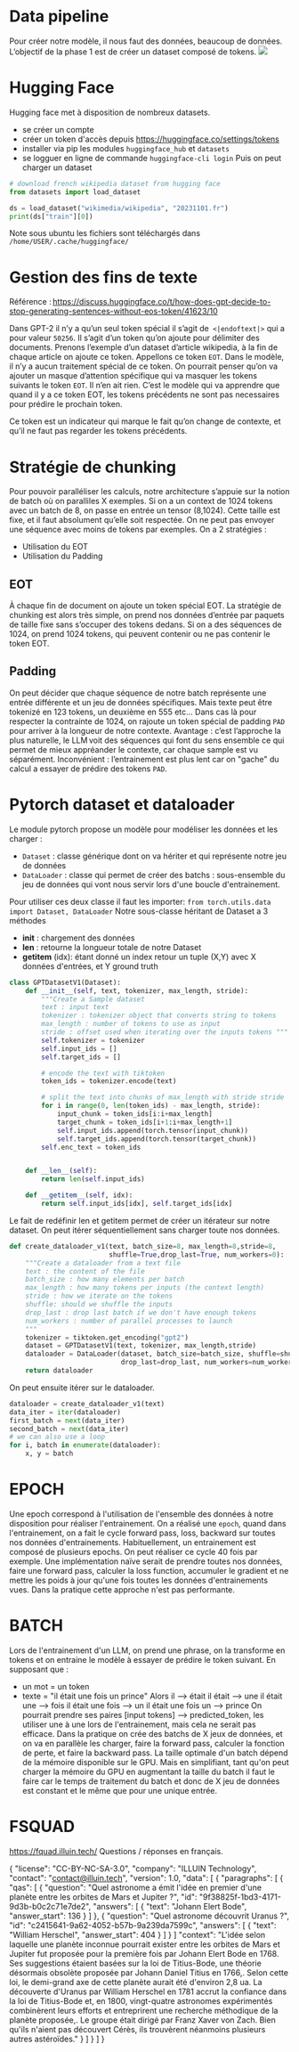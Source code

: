 # Data pipeline
Pour créer notre modèle, il nous faut des données, beaucoup de données.
L’objectif de la phase 1 est de créer un dataset composé de tokens.
[![](images/data-pipeline.png)](images/data-pipeline.png)

# Hugging Face
Hugging face met à disposition de nombreux datasets.
- se créer un compte
- créer un token d'accès depuis https://huggingface.co/settings/tokens
- installer via pip les modules `huggingface_hub` et `datasets`
- se logguer en ligne de commande `huggingface-cli login`
Puis on peut charger un dataset 
```python
# download french wikipedia dataset from hugging face
from datasets import load_dataset

ds = load_dataset("wikimedia/wikipedia", "20231101.fr")
print(ds["train"][0])
```
Note sous ubuntu les fichiers sont téléchargés dans `/home/USER/.cache/huggingface/`


# Gestion des fins de texte
Référence : https://discuss.huggingface.co/t/how-does-gpt-decide-to-stop-generating-sentences-without-eos-token/41623/10

Dans GPT-2 il n’y a qu’un seul token spécial il s’agit de` <|endoftext|>` qui a pour valeur `50256`.
Il s’agit d’un token qu’on ajoute pour délimiter des documents. Prenons l’exemple d’un dataset d’article wikipedia, à la fin de chaque article on ajoute ce token. Appellons ce token `EOT`.
Dans le modèle, il n’y a aucun traitement spécial de ce token. On pourrait penser qu’on va ajouter un masque d’attention spécifique qui va masquer les tokens suivants le token `EOT`. Il n’en ait rien. C’est le modèle qui va apprendre que quand il y a ce token EOT, les tokens précédents ne sont pas necessaires pour prédire le prochain token.

Ce token est un indicateur qui marque le fait qu’on change de contexte, et qu’il ne faut pas regarder les tokens précédents.

# Stratégie de chunking 
Pour pouvoir paralléliser les calculs, notre architecture s’appuie sur la notion de batch où on paralliles X exemples. Si on a un context de 1024 tokens avec un batch de 8, on passe en entrée un tensor (8,1024). Cette taille est fixe, et il faut absolument qu’elle soit respectée. On ne peut pas envoyer une séquence avec moins de tokens par exemples.
On a 2 stratégies :
- Utilisation du EOT 
- Utilisation du Padding

## EOT
À chaque fin de document on ajoute un token spécial EOT. La stratégie de chunking est alors très simple, on prend nos données d’entrée par paquets de taille fixe sans s’occuper des tokens dedans. Si on a des séquences de 1024, on prend 1024 tokens, qui peuvent contenir ou ne pas contenir le token EOT.

## Padding
On peut décider que chaque séquence de notre batch représente une entrée différente et un jeu de données spécifiques. 
Mais texte peut être tokenizé en 123 tokens, un deuxième en 555 etc...
Dans cas là pour respecter la contrainte de 1024, on rajoute un token spécial de padding `PAD` pour arriver à la longueur de notre contexte.
Avantage : c’est l’approche la plus naturelle, le LLM voit des séquences qui font du sens ensemble ce qui permet de mieux appréander le contexte, car chaque sample est vu séparément.
Inconvénient : l’entrainement est plus lent car on "gache" du calcul a essayer de prédire des tokens `PAD`.

# Pytorch dataset et dataloader
Le module pytorch propose un modèle pour modéliser les données et les charger :
- `Dataset` : classe générique dont on va hériter et qui représente notre jeu de données
- `DataLoader` : classe qui permet de créer des batchs : sous-ensemble du jeu de données qui vont nous servir lors d'une boucle d'entrainement.

Pour utiliser ces deux classe il faut les importer: `from torch.utils.data import Dataset, DataLoader`
Notre sous-classe héritant de Dataset a 3 méthodes
- __init__ : chargement des données
- __len__ : retourne la longueur totale de notre Dataset
- __getitem__ (idx): étant donné un index retour un tuple (X,Y) avec X données d'entrées, et Y ground truth

```python
class GPTDatasetV1(Dataset):
    def __init__(self, text, tokenizer, max_length, stride):
        """Create a Sample dataset
        text : input text
        tokenizer : tokenizer object that converts string to tokens
        max_length : number of tokens to use as input
        stride : offset used when iterating over the inputs tokens """
        self.tokenizer = tokenizer
        self.input_ids = []
        self.target_ids = []

        # encode the text with tiktoken
        token_ids = tokenizer.encode(text)

        # split the text into chunks of max_length with stride stride
        for i in range(0, len(token_ids) - max_length, stride):
            input_chunk = token_ids[i:i+max_length]
            target_chunk = token_ids[i+1:i+max_length+1]
            self.input_ids.append(torch.tensor(input_chunk))
            self.target_ids.append(torch.tensor(target_chunk))
        self.enc_text = token_ids


    def __len__(self):
        return len(self.input_ids)

    def __getitem__(self, idx):
        return self.input_ids[idx], self.target_ids[idx]
```

Le fait de redéfinir len et getitem permet de créer un itérateur sur notre dataset. On peut itérer séquentiellement sans charger toute nos données.
```python
def create_dataloader_v1(text, batch_size=8, max_length=8,stride=8, 
                         shuffle=True,drop_last=True, num_workers=0):
    """Create a dataloader from a text file
    text : the content of the file
    batch_size : how many elements per batch
    max_length : how many tokens per inputs (the context length)
    stride : how we iterate on the tokens
    shuffle: should we shuffle the inputs
    drop_last : drop last batch if we don't have enough tokens
    num_workers : number of parallel processes to launch
    """
    tokenizer = tiktoken.get_encoding("gpt2")
    dataset = GPTDatasetV1(text, tokenizer, max_length,stride)
    dataloader = DataLoader(dataset, batch_size=batch_size, shuffle=shuffle,
                            drop_last=drop_last, num_workers=num_workers)
    return dataloader
```

On peut ensuite itérer sur le dataloader.
```python
dataloader = create_dataloader_v1(text)
data_iter = iter(dataloader)
first_batch = next(data_iter)
second_batch = next(data_iter)
# we can also use a loop
for i, batch in enumerate(dataloader):
    x, y = batch
```

# EPOCH
Une epoch correspond à l'utilisation de l'ensemble des données à notre disposition pour réaliser l'entrainement.
On a réalisé une `epoch`, quand dans l'entrainement, on a fait le cycle forward pass, loss, backward sur toutes nos données d'entrainements.
Habituellement, un entrainement est composé de plusieurs epochs. On peut réaliser ce cycle 40 fois par exemple. 
Une implémentation naïve serait de prendre toutes nos données, faire une forward pass, calculer la loss function, accumuler le gradient et ne mettre les poids à jour qu'une fois toutes les données d'entrainements vues.
Dans la pratique cette approche n'est pas performante.

# BATCH
Lors de l'entrainement d'un LLM, on prend une phrase, on la transforme en tokens et on entraine le modèle à essayer de prédire le token suivant.
En supposant que :
  - un mot = un token
  - texte = "il était une fois un prince"
Alors 
    il --> était
    il était --> une
    il était une --> fois
    il était une fois --> un
    il était une fois un --> prince
On pourrait prendre ses paires [input tokens] --> predicted_token, les utiliser une à une lors de l'entrainement, mais cela ne serait pas efficace.
Dans la pratique on crée des batchs de X jeux de données, et on va en parallèle les charger, faire la forward pass, calculer la fonction de perte, et faire la backward pass.
La taille optimale d'un batch dépend de la mémoire disponible sur le GPU. Mais en simplifiant, tant qu'on peut charger la mémoire du GPU en augmentant la taille du batch il faut le faire car le temps de traitement du batch et donc de X jeu de données est constant et le même que pour une unique entrée.
 

# FSQUAD

https://fquad.illuin.tech/
Questions / réponses en français.

{
    "license": "CC-BY-NC-SA-3.0",
    "company": "ILLUIN Technology",
    "contact": "contact@illuin.tech",
    "version": 1.0,
    "data": [
        {
            "paragraphs": [
                {
                    "qas": [
                        {
                            "question": "Quel astronome a émit l'idée en premier d'une planète entre les orbites de Mars et Jupiter ?",
                            "id": "9f38825f-1bd3-4171-9d3b-b0c2c71e7de2",
                            "answers": [
                                {
                                    "text": "Johann Elert Bode",
                                    "answer_start": 136
                                }
                            ]
                        },
                        {
                            "question": "Quel astronome découvrit Uranus ?",
                            "id": "c2415641-9a62-4052-b57b-9a239da7599c",
                            "answers": [
                                {
                                    "text": "William Herschel",
                                    "answer_start": 404
                                }
                            ]
                        }
                    ]
                    "context": "L'idée selon laquelle une planète inconnue pourrait exister entre les orbites de Mars et Jupiter fut proposée pour la première fois par Johann Elert Bode en 1768. Ses suggestions étaient basées sur la loi de Titius-Bode, une théorie désormais obsolète proposée par Johann Daniel Titius en 1766,. Selon cette loi, le demi-grand axe de cette planète aurait été d'environ 2,8 ua. La découverte d'Uranus par William Herschel en 1781 accrut la confiance dans la loi de Titius-Bode et, en 1800, vingt-quatre astronomes expérimentés combinèrent leurs efforts et entreprirent une recherche méthodique de la planète proposée,. Le groupe était dirigé par Franz Xaver von Zach. Bien qu'ils n'aient pas découvert Cérès, ils trouvèrent néanmoins plusieurs autres astéroïdes."
                }
            ]
        }
    ]
}

